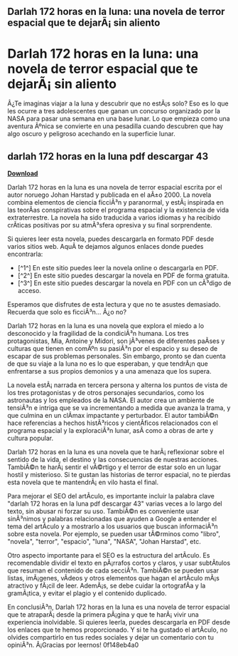 ## Darlah 172 horas en la luna: una novela de terror espacial que te dejarÃ¡ sin aliento

  
# Darlah 172 horas en la luna: una novela de terror espacial que te dejarÃ¡ sin aliento
 
Â¿Te imaginas viajar a la luna y descubrir que no estÃ¡s solo? Eso es lo que les ocurre a tres adolescentes que ganan un concurso organizado por la NASA para pasar una semana en una base lunar. Lo que empieza como una aventura Ãºnica se convierte en una pesadilla cuando descubren que hay algo oscuro y peligroso acechando en la superficie lunar.
 
## darlah 172 horas en la luna pdf descargar 43


[**Download**](https://www.google.com/url?q=https%3A%2F%2Fshoxet.com%2F2tKVVe&sa=D&sntz=1&usg=AOvVaw03e3cMwYyqjjXce9nYuNAh)

 
Darlah 172 horas en la luna es una novela de terror espacial escrita por el autor noruego Johan Harstad y publicada en el aÃ±o 2000. La novela combina elementos de ciencia ficciÃ³n y paranormal, y estÃ¡ inspirada en las teorÃ­as conspirativas sobre el programa espacial y la existencia de vida extraterrestre. La novela ha sido traducida a varios idiomas y ha recibido crÃ­ticas positivas por su atmÃ³sfera opresiva y su final sorprendente.
 
Si quieres leer esta novela, puedes descargarla en formato PDF desde varios sitios web. AquÃ­ te dejamos algunos enlaces donde puedes encontrarla:
 
- [^1^] En este sitio puedes leer la novela online o descargarla en PDF.
- [^2^] En este sitio puedes descargar la novela en PDF de forma gratuita.
- [^3^] En este sitio puedes descargar la novela en PDF con un cÃ³digo de acceso.

Esperamos que disfrutes de esta lectura y que no te asustes demasiado. Recuerda que solo es ficciÃ³n... Â¿o no?

Darlah 172 horas en la luna es una novela que explora el miedo a lo desconocido y la fragilidad de la condiciÃ³n humana. Los tres protagonistas, Mia, Antoine y Midori, son jÃ³venes de diferentes paÃ­ses y culturas que tienen en comÃºn su pasiÃ³n por el espacio y su deseo de escapar de sus problemas personales. Sin embargo, pronto se dan cuenta de que su viaje a la luna no es lo que esperaban, y que tendrÃ¡n que enfrentarse a sus propios demonios y a una amenaza que los supera.
 
La novela estÃ¡ narrada en tercera persona y alterna los puntos de vista de los tres protagonistas y de otros personajes secundarios, como los astronautas y los empleados de la NASA. El autor crea un ambiente de tensiÃ³n e intriga que se va incrementando a medida que avanza la trama, y que culmina en un clÃ­max impactante y perturbador. El autor tambiÃ©n hace referencias a hechos histÃ³ricos y cientÃ­ficos relacionados con el programa espacial y la exploraciÃ³n lunar, asÃ­ como a obras de arte y cultura popular.
 
Darlah 172 horas en la luna es una novela que te harÃ¡ reflexionar sobre el sentido de la vida, el destino y las consecuencias de nuestras acciones. TambiÃ©n te harÃ¡ sentir el vÃ©rtigo y el terror de estar solo en un lugar hostil y misterioso. Si te gustan las historias de terror espacial, no te pierdas esta novela que te mantendrÃ¡ en vilo hasta el final.

Para mejorar el SEO del artÃ­culo, es importante incluir la palabra clave "darlah 172 horas en la luna pdf descargar 43" varias veces a lo largo del texto, sin abusar ni forzar su uso. TambiÃ©n es conveniente usar sinÃ³nimos y palabras relacionadas que ayuden a Google a entender el tema del artÃ­culo y a mostrarlo a los usuarios que buscan informaciÃ³n sobre esta novela. Por ejemplo, se pueden usar tÃ©rminos como "libro", "novela", "terror", "espacio", "luna", "NASA", "Johan Harstad", etc.
 
Otro aspecto importante para el SEO es la estructura del artÃ­culo. Es recomendable dividir el texto en pÃ¡rrafos cortos y claros, y usar subtÃ­tulos que resuman el contenido de cada secciÃ³n. TambiÃ©n se pueden usar listas, imÃ¡genes, vÃ­deos y otros elementos que hagan el artÃ­culo mÃ¡s atractivo y fÃ¡cil de leer. AdemÃ¡s, se debe cuidar la ortografÃ­a y la gramÃ¡tica, y evitar el plagio y el contenido duplicado.
 
En conclusiÃ³n, Darlah 172 horas en la luna es una novela de terror espacial que te atraparÃ¡ desde la primera pÃ¡gina y que te harÃ¡ vivir una experiencia inolvidable. Si quieres leerla, puedes descargarla en PDF desde los enlaces que te hemos proporcionado. Y si te ha gustado el artÃ­culo, no olvides compartirlo en tus redes sociales y dejar un comentario con tu opiniÃ³n. Â¡Gracias por leernos!
 0f148eb4a0
